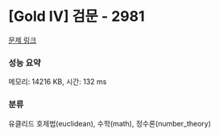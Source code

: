 # [Gold IV] 검문 - 2981 

[문제 링크](https://www.acmicpc.net/problem/2981) 

### 성능 요약

메모리: 14216 KB, 시간: 132 ms

### 분류

유클리드 호제법(euclidean), 수학(math), 정수론(number_theory)

